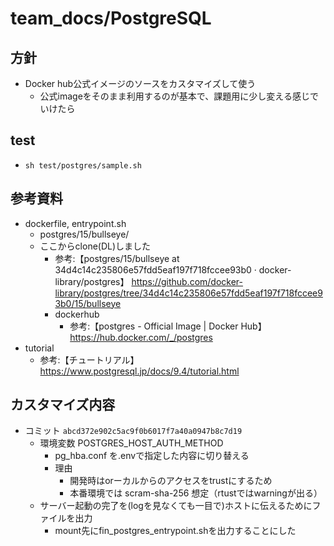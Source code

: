 # team_docs/PostgreSQL

## 方針

- Docker hub公式イメージのソースをカスタマイズして使う
  - 公式imageをそのまま利用するのが基本で、課題用に少し変える感じでいけたら

## test

- `sh test/postgres/sample.sh`  

## 参考資料

- dockerfile, entrypoint.sh 
  - postgres/15/bullseye/
  - ここからclone(DL)しました 
    - 参考:【postgres/15/bullseye at 34d4c14c235806e57fdd5eaf197f718fccee93b0 · docker-library/postgres】 <https://github.com/docker-library/postgres/tree/34d4c14c235806e57fdd5eaf197f718fccee93b0/15/bullseye>
    - dockerhub
      - 参考:【postgres - Official Image | Docker Hub】 <https://hub.docker.com/_/postgres>
- tutorial
  - 参考:【チュートリアル】 <https://www.postgresql.jp/docs/9.4/tutorial.html>

## カスタマイズ内容

- コミット `abcd372e902c5ac9f0b6017f7a40a0947b8c7d19`
  - 環境変数 POSTGRES_HOST_AUTH_METHOD
    - pg_hba.conf を.envで指定した内容に切り替える
    - 理由
      - 開発時はorーカルからのアクセスをtrustにするため
      - 本番環境では scram-sha-256 想定（rtustではwarningが出る） 
  - サーバー起動の完了を(logを見なくても一目で)ホストに伝えるためにファイルを出力
    - mount先にfin_postgres_entrypoint.shを出力することにした  
